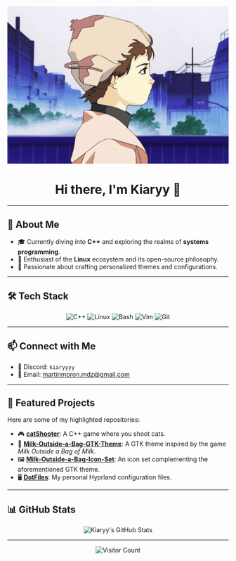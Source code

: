 <!-- Lain GIF -->
<p align="center">
  <img src="lain.gif" alt="Lain" width="600"/>
</p>

<h1 align="center">Hi there, I'm Kiaryy 👋</h1>

---

## 🧠 About Me

- 🎓 Currently diving into **C++** and exploring the realms of **systems programming**.
- 🐧 Enthusiast of the **Linux** ecosystem and its open-source philosophy.
- 🎨 Passionate about crafting personalized themes and configurations.

---

## 🛠️ Tech Stack

<p align="center">
  <img src="https://cdn.jsdelivr.net/gh/devicons/devicon/icons/cplusplus/cplusplus-original.svg" alt="C++" width="40" height="40"/>
  <img src="https://cdn.jsdelivr.net/gh/devicons/devicon/icons/linux/linux-original.svg" alt="Linux" width="40" height="40"/>
  <img src="https://cdn.jsdelivr.net/gh/devicons/devicon/icons/bash/bash-original.svg" alt="Bash" width="40" height="40"/>
  <img src="https://cdn.jsdelivr.net/gh/devicons/devicon/icons/vim/vim-original.svg" alt="Vim" width="40" height="40"/>
  <img src="https://cdn.jsdelivr.net/gh/devicons/devicon/icons/git/git-original.svg" alt="Git" width="40" height="40"/>
</p>

---

## 📫 Connect with Me

- 💬 Discord: `kiaryyyy`
- 📧 Email: [martinmoron.mdz@gmail.com](mailto:martinmoron.mdz@gmail.com)

---

## 🧩 Featured Projects

Here are some of my highlighted repositories:

- 🎮 [**catShooter**](https://github.com/Kiaryy/catShooter): A C++ game where you shoot cats.
- 🎨 [**Milk-Outside-a-Bag-GTK-Theme**](https://github.com/Kiaryy/Milk-Outside-a-Bag-GTK-Theme): A GTK theme inspired by the game *Milk Outside a Bag of Milk*.
- 🖼️ [**Milk-Outside-a-Bag-Icon-Set**](https://github.com/Kiaryy/Milk-Outside-a-Bag-Icon-Set): An icon set complementing the aforementioned GTK theme.
- 🖥️ [**DotFiles**](https://github.com/Kiaryy/DotFiles): My personal Hyprland configuration files.

---

## 📊 GitHub Stats

<p align="center">
  <img src="https://github-readme-stats.vercel.app/api?username=Kiaryy&show_icons=true&theme=radical" alt="Kiaryy's GitHub Stats"/>
</p>

---

<p align="center">
  <img src="https://visitor-badge.laobi.icu/badge?page_id=Kiaryy.Kiaryy" alt="Visitor Count"/>
</p>
